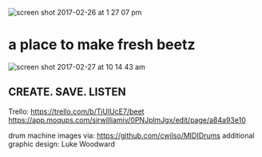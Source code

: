 
![screen shot 2017-02-26 at 1 27 07 pm](https://cloud.githubusercontent.com/assets/23041341/23368939/31aec4dc-fcd5-11e6-90d9-1e0b7419743a.png)

# a place to make fresh beetz

![screen shot 2017-02-27 at 10 14 43 am](https://cloud.githubusercontent.com/assets/23041341/23369035/9fb0dccc-fcd5-11e6-9c4d-331843c4cbbc.png)


## CREATE. SAVE. LISTEN


Trello: https://trello.com/b/TjUlUcE7/beet
https://app.moqups.com/sirwilliamiv/0PNJplmJgx/edit/page/a84a93e10


drum machine images via: https://github.com/cwilso/MIDIDrums
additional graphic design: Luke Woodward
